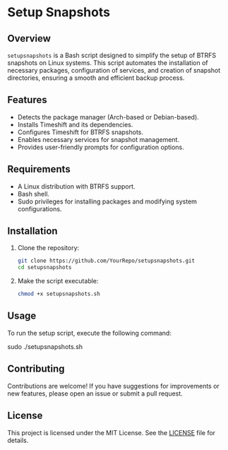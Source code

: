 # Setup Snapshots

## Overview

`setupsnapshots` is a Bash script designed to simplify the setup of BTRFS snapshots on Linux systems. This script automates the installation of necessary packages, configuration of services, and creation of snapshot directories, ensuring a smooth and efficient backup process.

## Features

- Detects the package manager (Arch-based or Debian-based).
- Installs Timeshift and its dependencies.
- Configures Timeshift for BTRFS snapshots.
- Enables necessary services for snapshot management.
- Provides user-friendly prompts for configuration options.

## Requirements

- A Linux distribution with BTRFS support.
- Bash shell.
- Sudo privileges for installing packages and modifying system configurations.

## Installation

1. Clone the repository:

   ```bash
   git clone https://github.com/YourRepo/setupsnapshots.git
   cd setupsnapshots
   ```

2. Make the script executable:

   ```bash
   chmod +x setupsnapshots.sh
   ```

## Usage

To run the setup script, execute the following command:

sudo ./setupsnapshots.sh

## Contributing

Contributions are welcome! If you have suggestions for improvements or new features, please open an issue or submit a pull request.

## License

This project is licensed under the MIT License. See the [LICENSE](LICENSE) file for details.
